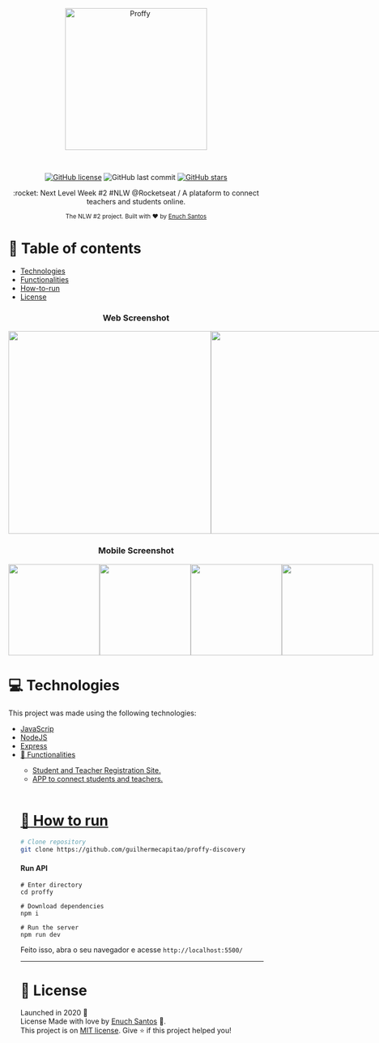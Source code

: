 <p align="center"> <img src="https://github.com/RafaelGoulartB/Proffy/blob/master/.github/logo.png" alt="Proffy" width="280"/></p>
<br>

<p align="center">
<a href="https://github.com/Enuch/Proffy/blob/master/LICENSE"><img alt="GitHub license" src="https://img.shields.io/github/license/Enuch/Proffy?color=purple&label=License"></a>
<img alt="GitHub last commit" src="https://img.shields.io/github/last-commit/Enuch/Proffy?color=purple&label=Last%20commit">
<a href="https://github.com/Enuch/Proffy/stargazers">
<img alt="GitHub stars" src="https://img.shields.io/github/stars/Enuch/Proffy?color=purple&label=Stars"></a>
</p> 
<p align="center"> :rocket:  Next Level Week #2 #NLW @Rocketseat / A plataform to connect teachers and students online. </p>
<div align="center"> <sub>The NLW #2 project. Built with ❤︎ by <a href="https://github.com/Enuch">Enuch Santos</a> </a> </sub> </div>

# :pushpin: Table of contents
* [Technologies](#computer-technologies)
* [Functionalities](#rocket-functionalities)
* [How-to-run](#wrench-How-to-run)
* [License](#closed_book-license)

<h3 align="center"> Web Screenshot </h3>

<div align="center" style="display: flex; flex-direction: 'row'; align-items: 'center';"> <img src="https://github.com/RafaelGoulartB/Proffy/blob/master/.github/web-landing.png" width="400px"> <img src="https://github.com/RafaelGoulartB/Proffy/blob/master/.github/web-list.png" width="400px"> </div>
<h3 align="center"> Mobile Screenshot </h3>

<div align="center" style="display: flex; flex-direction: 'row';"> <img src="https://github.com/RafaelGoulartB/Proffy/blob/master/.github/mobile-splash.png" width="180"> <img src="https://github.com/RafaelGoulartB/Proffy/blob/master/.github/mobile-onboarding.png" width="180"> <img src="https://github.com/RafaelGoulartB/Proffy/blob/master/.github/mobile-home.png" width="180"> <img src="https://github.com/RafaelGoulartB/Proffy/blob/master/.github/mobile-favoritos.png" width="180"> </div>

# :computer: Technologies 

This project was made using the following technologies: 

<ul><li><a href="https://www.javascript.com/">JavaScrip</a></li>
<li><a href="https://nodejs.org/pt-br/">NodeJS</a></li>
<li><a href="https://expressjs.com/pt-br/">Express</a></li>
<li><a href="https://mozilla.github.io/Nunjucks/</a></li></ul> 
<br>

# :rocket: Functionalities 
* Student and Teacher Registration Site. 
* APP to connect students and teachers.
<br>

# :wrench: How to run
``` bash
# Clone repository
git clone https://github.com/guilhermecapitao/proffy-discovery
```
#### Run API
```
# Enter directory
cd proffy

# Download dependencies
npm i

# Run the server
npm run dev
```

Feito isso, abra o seu navegador e acesse `http://localhost:5500/`

---

 
# :closed_book: License 
Launched in 2020 :closed_book: <br>
License Made with love by [Enuch Santos](https://github.com/Enuch) 🚀. <br>
This project is on [MIT license](https://github.com/Enuch/Proffy/blob/master/LICENSE). Give ⭐️ if this project helped you!
